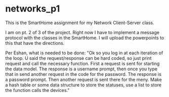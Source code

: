 # networks_p1
This is the SmartHome assignment for my Network Client-Server class. 

I am on pt. 2 of 3 of the project. Right now I have to implement a message protocol with the classes in the SmartHome. I will upload the powerpoints to this that have the directions.

Per Eshan, what is needed to be done:
"Ok so you log in at each iteration of the loop. U said the request/response can be hard coded, so just print request and call the necessary function. First a request is sent for starting the data model.
The response is a username prompt, then once you type that in send another request in the code for the password. The response is a password prompt. Then another request is sent there for the meny.
Make a hash table or some data structure to store the statuses, use a list to store the function calls the devices."


